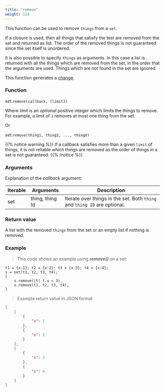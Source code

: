 ```yaml
---
title: "remove"
weight: 124
---
```


This function can be used to remove `things` from a `set`.

If a closure is used, then all things that satisfy the test are removed from the set
and returned as list. The order of the removed things is not guaranteed since the set itself is unordered.

It is also possible to specify `things` as arguments. In this case a list is returned with
all the things which are removed from the set, in the order that the arguments are used.
Things which are not found in the set are ignored.

This function generates a [change](../../../overview/changes).

### Function

*set*.`remove(callback, [limit])`

Where *limit* is an *optional* positive integer which limits the things to remove. For example, a *limit* of `1` removes at most one thing from the set.

Or

*set*.`remove(thing1, thing2, ..., thingX)`

{{% notice warning %}}
If a callback satisfies more than a given `limit` of things, it is not reliable *which* things are removed as the order of things in a set is not guaranteed.
{{% /notice %}}

### Arguments

Explanation of the *callback* argument:

Iterable | Arguments | Description
-------- | -------- | -----------
set | thing, thing Id | Iterate over things in the set. Both `thing` and `thing ID` are optional.

### Return value

A list with the removed `things` from the set or an empty list if nothing is removed.

### Example

> This code shows an example using ***remove()*** on a set:

```thingsdb,should_pass
t1 = {x:1}; t2 = {x:2}; t3 = {x:3}; t4 = {x:4};
s = set(t1, t2, t3, t4);
[
    s.remove(|t| t.x < 3),
    s.remove(t1, t2, t3, t4),
]
```

> Example return value in JSON format

```json
[
    [
        {
            "x": 1
        },
        {
            "x": 2
        }
    ],
    [
        {
            "x": 3
        },
        {
            "x": 4
        }
    ]
]
```
